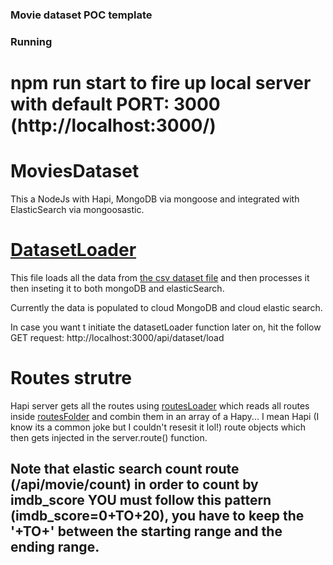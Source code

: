 ### Movie dataset POC template


### Running

# npm run start to fire up local server with default PORT: 3000 (http://localhost:3000/)

# MoviesDataset
This a NodeJs with Hapi, MongoDB via mongoose and integrated with ElasticSearch via mongoosastic.



# [DatasetLoader](server/helpers/datasetLoader.js)
This file loads all the data from [the csv dataset file](server/assets/dataset.csv) and then processes it then inseting it to both mongoDB and elasticSearch.

Currently the data is populated to cloud MongoDB and cloud elastic search.

In case you want t initiate the datasetLoader function later on, hit the follow GET request:  http://localhost:3000/api/dataset/load


# Routes strutre
Hapi server gets all the routes using [routesLoader](server/helpers/routesLoader.js) which reads all routes inside [routesFolder](server/routes) and combin them in an array of a Hapy... I mean Hapi (I know its a common joke but I couldn't resesit it lol!) route objects which then gets injected in the server.route() function.

## Note that elastic search count route (/api/movie/count) in order to count by imdb_score YOU must follow this pattern (imdb_score=0+TO+20), you have to keep the '+TO+' between the starting range and the ending range.